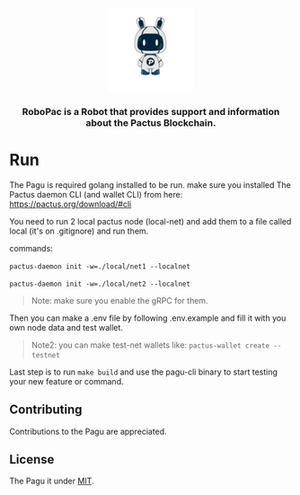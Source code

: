 <p align="center">
    <img alt="Pagu" src="./assets/PAGU.png" width="150" height="150" />
</p>

<h3 align="center">
RoboPac is a Robot that provides support and information about the Pactus Blockchain.
</h3>

# Run

The Pagu is required golang installed to be run. make sure you installed The Pactus daemon CLI (and wallet CLI) from here:
https://pactus.org/download/#cli

You need to run 2 local pactus node (local-net) and add them to a file called local (it's on .gitignore) and run them. 

commands:

```pactus-daemon init -w=./local/net1 --localnet```

```pactus-daemon init -w=./local/net2 --localnet```

> Note: make sure you enable the gRPC for them.

Then you can make a .env file by following .env.example and fill it with you own node data and test wallet.

> Note2: you can make test-net wallets like: `pactus-wallet create --testnet`


Last step is to run `make build` and use the pagu-cli binary to start testing your new feature or command.

## Contributing

Contributions to the Pagu are appreciated.

## License

The Pagu it under [MIT](./LICENSE).

